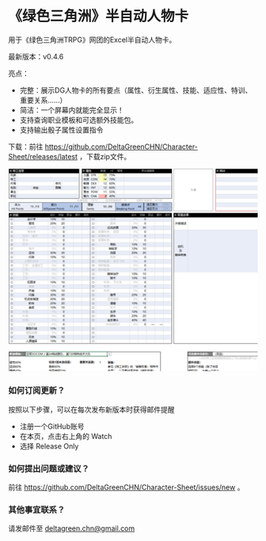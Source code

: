 # 《绿色三角洲》半自动人物卡

用于《绿色三角洲TRPG》网团的Excel半自动人物卡。

最新版本：v0.4.6

亮点：
- 完整：展示DG人物卡的所有要点（属性、衍生属性、技能、适应性、特训、重要关系……）
- 简洁：一个屏幕内就能完全显示！
- 支持查询职业模板和可选额外技能包。
- 支持输出骰子属性设置指令

下载：前往 https://github.com/DeltaGreenCHN/Character-Sheet/releases/latest ，下载zip文件。

<img src="https://raw.githubusercontent.com/DeltaGreenCHN/Character-Sheet/main/header.png" width="700">

### 如何订阅更新？

按照以下步骤，可以在每次发布新版本时获得邮件提醒

* 注册一个GitHub账号
* 在本页，点击右上角的 Watch
* 选择 Release Only

### 如何提出问题或建议？

前往 https://github.com/DeltaGreenCHN/Character-Sheet/issues/new 。

### 其他事宜联系？

请发邮件至 deltagreen.chn@gmail.com
